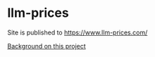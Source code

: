 # llm-prices

Site is published to https://www.llm-prices.com/

[Background on this project](https://simonwillison.net/2025/May/7/llm-prices/)
